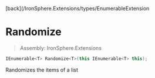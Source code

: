 ﻿

[back](/IronSphere.Extensions/types/EnumerableExtension

# Randomize

> Assembly: IronSphere.Extensions

```csharp
IEnumerable<T> Randomize<T>(this IEnumerable<T> this);
```

Randomizes the items of a list

 